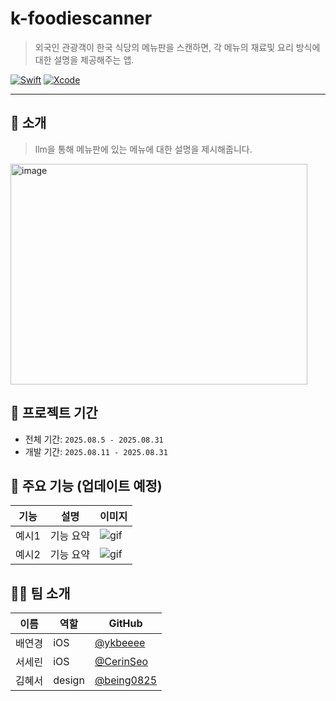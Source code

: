 # k-foodiescanner

> 외국인 관광객이 한국 식당의 메뉴판을 스캔하면, 각 메뉴의 재료및 요리 방식에 대한 설명을 제공해주는 앱.

[![Swift](https://img.shields.io/badge/Swift-5.9-orange.svg)]()
[![Xcode](https://img.shields.io/badge/Xcode-15.0-blue.svg)]()

---

## 📱 소개

> llm을 통해 메뉴판에 있는 메뉴에 대한 설명을 제시해줍니다.
<img width="475" height="353" alt="image" src="https://github.com/user-attachments/assets/51683920-370b-4939-a0a6-d88cd25a7a8e" />


## 📆 프로젝트 기간
- 전체 기간: `2025.08.5 - 2025.08.31`
- 개발 기간: `2025.08.11 - 2025.08.31`


## 🌟 주요 기능 (업데이트 예정)

| 기능 | 설명 | 이미지 |
|------|------|--------|
| 예시1 | 기능 요약 | ![gif](링크) |
| 예시2 | 기능 요약 | ![gif](링크) |


## 🧑‍💻 팀 소개

| 이름 | 역할 | GitHub |
|------|------|--------|
| 배연경 | iOS | [@ykbeeee](https://github.com/ykbeeee) |
| 서세린 | iOS | [@CerinSeo](https://github.com/CerinSeo) |
| 김혜서 | design | [@being0825](https://github.com/being0825) |

